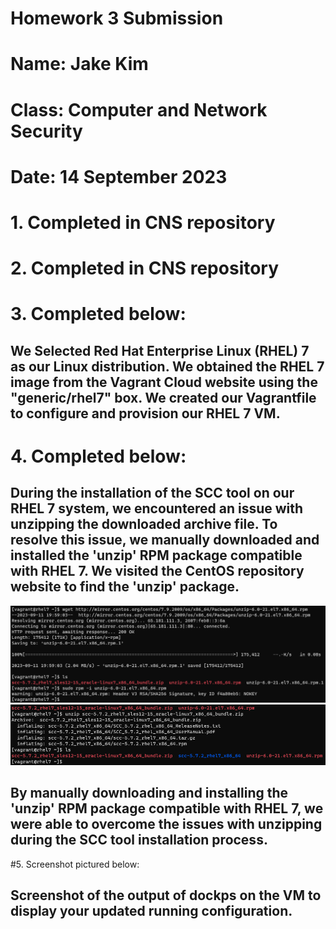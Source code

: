 # **Homework 3 Submission**
# Name: Jake Kim
# Class: Computer and Network Security
# Date: 14 September 2023


# 1. Completed in CNS repository 

# 2. Completed in CNS repository

# 3. Completed below:
## We Selected Red Hat Enterprise Linux (RHEL) 7 as our Linux distribution. We obtained the RHEL 7 image from the Vagrant Cloud website using the "generic/rhel7" box. We created our Vagrantfile to configure and provision our RHEL 7 VM.

# 4. Completed below:
## During the installation of the SCC tool on our RHEL 7 system, we encountered an issue with unzipping the downloaded archive file. To resolve this issue, we manually downloaded and installed the 'unzip' RPM package compatible with RHEL 7. We visited the CentOS repository website to find the 'unzip' package.
![Screenshot for unzip.](HW3/Screenshots/HW3cunzip.png)
![Screenshot for unzip.](HW3/Screenshots/HW3dunzip.png)
## By manually downloading and installing the 'unzip' RPM package compatible with RHEL 7, we were able to overcome the issues with unzipping during the SCC tool installation process.

#5. Screenshot pictured below:

## Screenshot of the output of dockps on the VM to display your updated running configuration.

